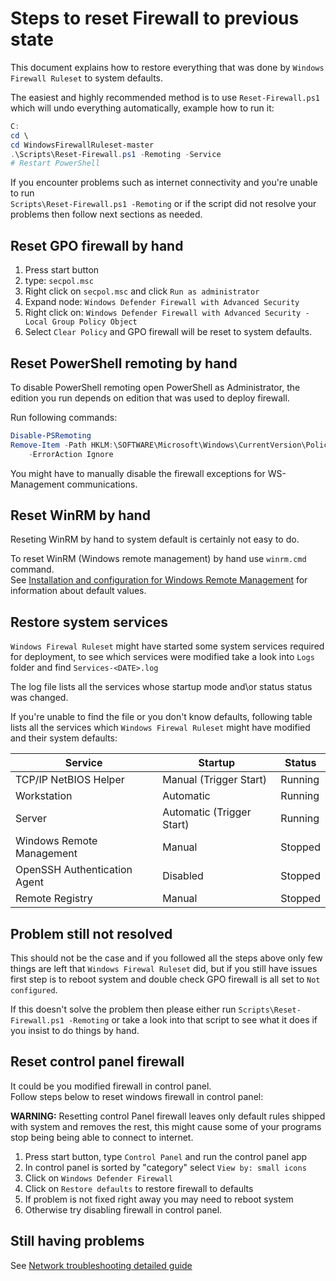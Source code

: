 
# Steps to reset Firewall to previous state

This document explains how to restore everything that was done by `Windows Firewall Ruleset` to
system defaults.

The easiest and highly recommended method is to use `Reset-Firewall.ps1` which will undo everything
automatically, example how to run it:

```powershell
C:
cd \
cd WindowsFirewallRuleset-master
.\Scripts\Reset-Firewall.ps1 -Remoting -Service
# Restart PowerShell
```

If you encounter problems such as internet connectivity and you're unable to run\
`Scripts\Reset-Firewall.ps1 -Remoting` or if the script did not resolve your problems then follow
next sections as needed.

## Reset GPO firewall by hand

1. Press start button
2. type: `secpol.msc`
3. Right click on `secpol.msc` and click `Run as administrator`
4. Expand node: `Windows Defender Firewall with Advanced Security`
5. Right click on: `Windows Defender Firewall with Advanced Security - Local Group Policy Object`
6. Select `Clear Policy` and GPO firewall will be reset to system defaults.

## Reset PowerShell remoting by hand

To disable PowerShell remoting open PowerShell as Administrator, the edition you run depends on
edition that was used to deploy firewall.

Run following commands:

```powershell
Disable-PSRemoting
Remove-Item -Path HKLM:\SOFTWARE\Microsoft\Windows\CurrentVersion\Policies\System\LocalAccountTokenFilterPolicy `
    -ErrorAction Ignore
```

You might have to manually disable the firewall exceptions for WS-Management communications.

## Reset WinRM by hand

Reseting WinRM by hand to system default is certainly not easy to do.

To reset WinRM (Windows remote management) by hand use `winrm.cmd` command.\
See [Installation and configuration for Windows Remote Management][configure winrm] for information
about default values.

## Restore system services

`Windows Firewal Ruleset` might have started some system services required for deployment, to see
which services were modified take a look into `Logs` folder and find `Services-<DATE>.log`

The log file lists all the services whose startup mode and\or status status was changed.

If you're unable to find the file or you don't know defaults, following table lists all the services
which `Windows Firewal Ruleset` might have modified and their system defaults:

| Service                      | Startup                   | Status  |
|------------------------------|---------------------------|---------|
| TCP/IP NetBIOS Helper        | Manual (Trigger Start)    | Running |
| Workstation                  | Automatic                 | Running |
| Server                       | Automatic (Trigger Start) | Running |
| Windows Remote Management    | Manual                    | Stopped |
| OpenSSH Authentication Agent | Disabled                  | Stopped |
| Remote Registry              | Manual                    | Stopped |

## Problem still not resolved

This should not be the case and if you followed all the steps above only few things are left that
`Windows Firewal Ruleset` did, but if you still have issues first step is to reboot system and
double check GPO firewall is all set to `Not configured`.

If this doesn't solve the problem then please either run `Scripts\Reset-Firewall.ps1 -Remoting` or
take a look into that script to see what it does if you insist to do things by hand.

## Reset control panel firewall

It could be you modified firewall in control panel.\
Follow steps below to reset windows firewall in control panel:

**WARNING:** Resetting control Panel firewall leaves only default rules shipped with system and
removes the rest, this might cause some of your programs stop being being able to connect to
internet.

1. Press start button, type `Control Panel` and run the control panel app
2. In control panel is sorted by "category" select `View by: small icons`
3. Click on `Windows Defender Firewall`
4. Click on `Restore defaults` to restore firewall to defaults
5. If problem is not fixed right away you may need to reboot system
6. Otherwise try disabling firewall in control panel.

## Still having problems

See [Network troubleshooting detailed guide](NetworkTroubleshooting.md)

[configure winrm]: https://docs.microsoft.com/en-us/windows/win32/winrm/installation-and-configuration-for-windows-remote-management "Visit Microsoft docs"
